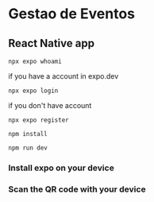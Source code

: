 # Gestao de Eventos

## React Native app

```
npx expo whoami
```

if you have a account in expo.dev
```
npx expo login
```
if you don't have account
```
npx expo register
```

```
npm install
```


```
npm run dev
```

### Install expo on your device
### Scan the QR code with your device
